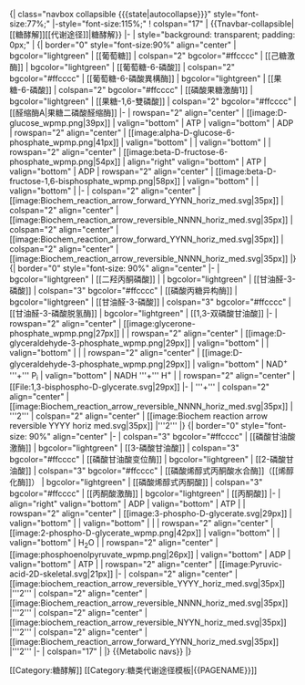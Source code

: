 {| class="navbox collapsible {{{state|autocollapse}}}" style="font-size:77%;"
|-style="font-size:115%;"
! colspan="17" | {{Tnavbar-collapsible|[[糖酵解]][[代谢途径]]|糖酵解}}
|-
| style="background: transparent; padding: 0px;" |
{| border="0" style="font-size:90%" align="center"
| bgcolor="lightgreen" | [[葡萄糖]]
| colspan="2" bgcolor="#ffcccc" | [[己糖激酶]]
| bgcolor="lightgreen" | [[葡萄糖-6-磷酸]]
| colspan="2" bgcolor="#ffcccc" | [[葡萄糖-6-磷酸異構酶]]
| bgcolor="lightgreen" | [[果糖-6-磷酸]]
| colspan="2" bgcolor="#ffcccc" | [[磷酸果糖激酶1]]
| bgcolor="lightgreen" | [[果糖-1,6-雙磷酸]]
| colspan="2" bgcolor="#ffcccc" | [[醛缩酶A|果糖二磷酸醛缩酶]]
|-
| rowspan="2" align="center" | [[image:D-glucose_wpmp.png|39px]]
| valign="bottom" | ATP
| valign="bottom" | ADP
| rowspan="2" align="center" | [[image:alpha-D-glucose-6-phosphate_wpmp.png|41px]]
| valign="bottom" | 
| valign="bottom" | 
| rowspan="2" align="center" | [[image:beta-D-fructose-6-phosphate_wpmp.png|54px]]
| align="right" valign="bottom" | ATP
| valign="bottom" | ADP
| rowspan="2" align="center" | [[image:beta-D-fructose-1,6-bisphosphate_wpmp.png|58px]]
| valign="bottom" | 
| valign="bottom" | 
|-
| colspan="2"   align="center" | [[image:Biochem_reaction_arrow_forward_YYNN_horiz_med.svg|35px]]
| colspan="2"   align="center" | [[image:Biochem_reaction_arrow_reversible_NNNN_horiz_med.svg|35px]]
| colspan="2"   align="center" | [[image:Biochem_reaction_arrow_forward_YYNN_horiz_med.svg|35px]]
| colspan="2"   align="center" | [[image:Biochem_reaction_arrow_reversible_NNNN_horiz_med.svg|35px]]
|}
{| border="0" style="font-size: 90%" align="center"
|-
| bgcolor="lightgreen" | [[二羟丙酮磷酸]]
|
| bgcolor="lightgreen" | [[甘油醛-3-磷酸]]
| colspan="3" bgcolor="#ffcccc" | [[磷酸丙糖异构酶]]
| bgcolor="lightgreen" | [[甘油醛-3-磷酸]]
| colspan="3" bgcolor="#ffcccc" | [[甘油醛-3-磷酸脱氢酶]]
| bgcolor="lightgreen" | [[1,3-双磷酸甘油酸]]
|-
| rowspan="2" align="center" | [[image:glycerone-phosphate_wpmp.png|27px]]
| 
| rowspan="2" align="center" | [[image:D-glyceraldehyde-3-phosphate_wpmp.png|29px]]
| valign="bottom" | 
| valign="bottom" | 
|
| rowspan="2" align="center" | [[image:D-glyceraldehyde-3-phosphate_wpmp.png|29px]]
| valign="bottom" | NAD<sup>+</sup> '''+''' P<sub>i</sub>
| valign="bottom" | NADH '''+''' H<sup>+</sup>
|
| rowspan="2" align="center" | [[File:1,3-bisphospho-D-glycerate.svg|29px]]
|-
| '''+'''
| colspan="2"   align="center" | [[image:Biochem_reaction_arrow_reversible_NNNN_horiz_med.svg|35px]]
| '''2'''
| colspan="2"   align="center" | [[image:Biochem reaction arrow reversible YYYY horiz med.svg|35px]]
|'''2'''
|}
{| border="0" style="font-size: 90%" align="center"
|-
| colspan="3" bgcolor="#ffcccc" | [[磷酸甘油酸激酶]]
| bgcolor="lightgreen" | [[3-磷酸甘油酸]]
| colspan="3" bgcolor="#ffcccc" | [[磷酸甘油酸变位酶]]
| bgcolor="lightgreen" | [[2-磷酸甘油酸]]
| colspan="3" bgcolor="#ffcccc" | [[磷酸烯醇式丙酮酸水合酶]]（[[烯醇化酶]]）
| bgcolor="lightgreen" | [[磷酸烯醇式丙酮酸]]
| colspan="3" bgcolor="#ffcccc" | [[丙酮酸激酶]]
| bgcolor="lightgreen" | [[丙酮酸]]
|-
| align="right" valign="bottom" | ADP
| valign="bottom" | ATP
|
| rowspan="2" align="center" | [[image:3-phospho-D-glycerate.svg|29px]]
| valign="bottom" | 
| valign="bottom" | 
|
| rowspan="2" align="center" | [[image:2-phospho-D-glycerate_wpmp.png|42px]]
| valign="bottom" | 
| valign="bottom" | H<sub>2</sub>O
|
| rowspan="2" align="center" | [[image:phosphoenolpyruvate_wpmp.png|26px]]
| valign="bottom" | ADP
| valign="bottom" | ATP
|
| rowspan="2" align="center" | [[image:Pyruvic-acid-2D-skeletal.svg|21px]]
|-
| colspan="2"   align="center" | [[image:biochem_reaction_arrow_reversible_YYYY_horiz_med.svg|35px]]
|'''2'''
| colspan="2"   align="center" | [[image:Biochem_reaction_arrow_reversible_NNNN_horiz_med.svg|35px]]
|'''2'''
| colspan="2"   align="center" | [[image:biochem_reaction_arrow_reversible_NYYN_horiz_med.svg|35px]]
|'''2'''
| colspan="2"   align="center" | [[image:Biochem_reaction_arrow_forward_YYNN_horiz_med.svg|35px]]
|'''2'''
|-
| colspan="17" | 
|}
{{Metabolic navs}}
|}
</div><includeonly>[[Category:糖酵解]]</includeonly><noinclude>
[[Category:糖类代谢途径模板|{{PAGENAME}}]]
</noinclude>